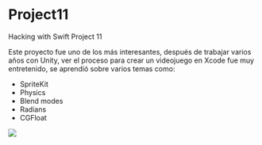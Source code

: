 # Project11
Hacking with Swift Project 11

Este proyecto fue uno de los más interesantes, después de trabajar varios años con Unity, ver el proceso para crear un videojuego en Xcode fue muy entretenido, se aprendió sobre varios temas como:

* SpriteKit
* Physics
* Blend modes
* Radians
* CGFloat

![](Project11.gif)

